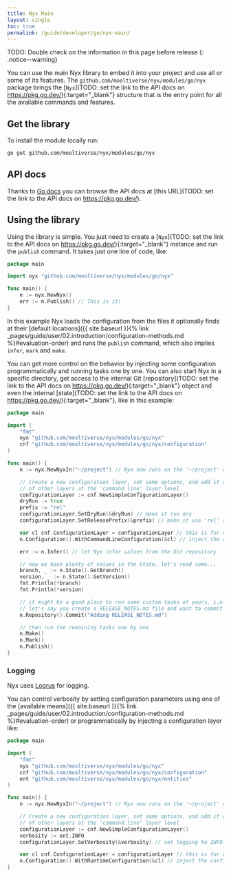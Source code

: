 ```yaml
---
title: Nyx Main
layout: single
toc: true
permalink: /guide/developer/go/nyx-main/
---
```


TODO: Double check on the information in this page before release
{: .notice--warning}

You can use the main Nyx library to embed it into your project and use all or some of its features. The `github.com/mooltiverse/nyx/modules/go/nyx` package brings the [`Nyx`](TODO: set the link to the API docs on https://pkg.go.dev/){:target="_blank"} structure that is the entry point for all the available commands and features.

## Get the library

To install the module locally run:

```bash
go get github.com/mooltiverse/nyx/modules/go/nyx
```

## API docs

Thanks to [Go docs](https://pkg.go.dev/) you can browse the API docs at [this URL](TODO: set the link to the API docs on https://pkg.go.dev/).

## Using the library

Using the library is simple. You just need to create a [`Nyx`](TODO: set the link to the API docs on https://pkg.go.dev/){:target="_blank"} instance and run the `publish` command. It takes just one line of code, like:

```go
package main

import nyx "github.com/mooltiverse/nyx/modules/go/nyx"

func main() {
    n := nyx.NewNyx()
    err := n.Publish() // This is it!
}
```

In this example Nyx loads the configuration from the files it optionally finds at their [default locations]({{ site.baseurl }}{% link _pages/guide/user/02.introduction/configuration-methods.md %}#evaluation-order) and runs the `publish` command, which also implies `infer`, `mark` and `make`.

You can get more control on the behavior by injecting some configuration programmatically and running tasks one by one. You can also start Nyx in a specific directory, get access to the internal Git [repository](TODO: set the link to the API docs on https://pkg.go.dev/){:target="_blank"} object and even the internal [state](TODO: set the link to the API docs on https://pkg.go.dev/){:target="_blank"}, like in this example:

```go
package main

import (
    "fmt"
    nyx "github.com/mooltiverse/nyx/modules/go/nyx"
    cnf "github.com/mooltiverse/nyx/modules/go/nyx/configuration"
)

func main() {
    n := nyx.NewNyxIn("~/project") // Nyx now runs on the '~/project' directory

    // Create a new configuration layer, set some options, and add it on top
    // of other layers at the 'command line' layer level
    configurationLayer := cnf.NewSimpleConfigurationLayer()
    dryRun := true
    prefix := "rel"
    configurationLayer.SetDryRun(&dryRun) // make it run dry
    configurationLayer.SetReleasePrefix(&prefix) // make it use 'rel' as the prefix for generated versions

    var cl cnf.ConfigurationLayer = configurationLayer // this is for casting, but you can use reflections
    n.Configuration().WithCommandLineConfiguration(&cl) // inject the configuration

    err := n.Infer() // let Nyx infer values from the Git repository

    // now we have plenty of values in the State, let's read some...
    branch, _ := n.State().GetBranch()
    version, _ := n.State().GetVersion()
    fmt.Println(*branch)
    fmt.Println(*version)

    // it might be a good place to run some custom tasks of yours, i.e. using the Git Repository
    // let's say you create a RELEASE_NOTES.md file and want to commit it
    n.Repository().Commit​("Adding RELEASE_NOTES.md")

    // then run the remaining tasks one by one
    n.Make()
    n.Mark()
    n.Publish()
}
```

### Logging

Nyx uses [Logrus](https://pkg.go.dev/github.com/sirupsen/logrus) for logging.

You can control verbosity by setting configuration parameters using one of the [available means]({{ site.baseurl }}{% link _pages/guide/user/02.introduction/configuration-methods.md %}#evaluation-order) or programmatically by injecting a configuration layer like:

```go
package main

import (
    "fmt"
    nyx "github.com/mooltiverse/nyx/modules/go/nyx"
    cnf "github.com/mooltiverse/nyx/modules/go/nyx/configuration"
    ent "github.com/mooltiverse/nyx/modules/go/nyx/entities"
)

func main() {
    n := nyx.NewNyxIn("~/project") // Nyx now runs on the '~/project' directory

    // Create a new configuration layer, set some options, and add it on top
    // of other layers at the 'command line' layer level
    configurationLayer := cnf.NewSimpleConfigurationLayer()
    verbosity := ent.INFO
    configurationLayer.SetVerbosity(&verbosity) // set logging to INFO

    var cl cnf.ConfigurationLayer = configurationLayer // this is for casting, but you can use reflections
    n.Configuration().WithRuntimeConfiguration(&cl) // inject the configuration
}
```
